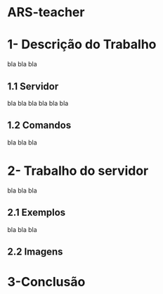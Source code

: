 # ARS-teacher
# 1- Descrição do Trabalho
bla bla bla
## 1.1 Servidor
bla bla bla  bla bla bla
## 1.2 Comandos
bla bla bla 
# 2- Trabalho do servidor
bla bla bla 
## 2.1 Exemplos
bla bla bla
## 2.2 Imagens
# 3-Conclusão
